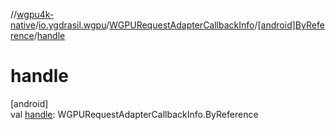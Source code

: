 //[wgpu4k-native](../../../../index.md)/[io.ygdrasil.wgpu](../../index.md)/[WGPURequestAdapterCallbackInfo](../index.md)/[[android]ByReference](index.md)/[handle](handle.md)

# handle

[android]\
val [handle](handle.md): WGPURequestAdapterCallbackInfo.ByReference